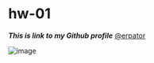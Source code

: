 # hw-01
***This is link to my Github profile*** [@erpator](https://github.com/erpator)

![image](https://user-images.githubusercontent.com/83372457/227228952-137fbe20-ff1f-40a7-b1f4-3af31872e017.png)
